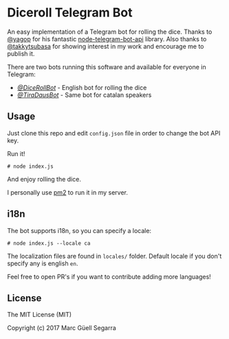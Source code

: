 # Diceroll Telegram Bot

An easy implementation of a Telegram bot for rolling the dice. Thanks to [@yagop](https://github.com/yagop) for his fantastic [node-telegram-bot-api](https://github.com/yagop/node-telegram-bot-api) library. Also thanks to [@takkytsubasa](telegram.me/takkytsubasa) for showing interest in my work and encourage me to publish it.

There are two bots running this software and available for everyone in Telegram:

- *[@DiceRollBot](telegram.me/RollDiceBot)* - English bot for rolling the dice
- *[@TiraDausBot](telegram.me/TiraDausBot)* - Same bot for catalan speakers

## Usage

Just clone this repo and edit `config.json` file in order to change the bot API key.

Run it!

```
# node index.js
```

And enjoy rolling the dice.

I personally use [pm2](https://github.com/Unitech/pm2) to run it in my server.

## i18n

The bot supports i18n, so you can specify a locale:

```
# node index.js --locale ca
```

The localization files are found in `locales/` folder. Default locale if you don't specify any is english `en`.

Feel free to open PR's if you want to contribute adding more languages!

## License 

The MIT License (MIT)

Copyright (c) 2017 Marc Güell Segarra

